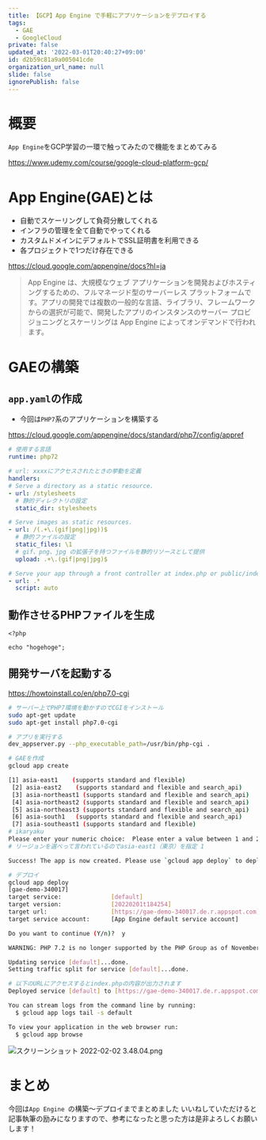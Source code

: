 ```yaml
---
title: 【GCP】App Engine で手軽にアプリケーションをデプロイする
tags:
  - GAE
  - GoogleCloud
private: false
updated_at: '2022-03-01T20:40:27+09:00'
id: d2b59c81a9a005041cde
organization_url_name: null
slide: false
ignorePublish: false
---
```

# 概要

`App Engine`をGCP学習の一環で触ってみたので機能をまとめてみる

https://www.udemy.com/course/google-cloud-platform-gcp/

# App Engine(GAE)とは

- 自動でスケーリングして負荷分散してくれる
- インフラの管理を全て自動でやってくれる
- カスタムドメインにデフォルトでSSL証明書を利用できる
- 各プロジェクトで1つだけ存在できる

https://cloud.google.com/appengine/docs?hl=ja

> App Engine は、大規模なウェブ アプリケーションを開発およびホスティングするための、フルマネージド型のサーバーレス プラットフォームです。アプリの開発では複数の一般的な言語、ライブラリ、フレームワークからの選択が可能で、開発したアプリのインスタンスのサーバー プロビジョニングとスケーリングは App Engine によってオンデマンドで行われます。



# GAEの構築

## `app.yaml`の作成

- 今回は`PHP7`系のアプリケーションを構築する

https://cloud.google.com/appengine/docs/standard/php7/config/appref
 
```yaml:app.yaml
# 使用する言語
runtime: php72

# url: xxxxにアクセスされたときの挙動を定義
handlers:
# Serve a directory as a static resource.
- url: /stylesheets
  # 静的ディレクトリの設定
  static_dir: stylesheets

# Serve images as static resources.
- url: /(.+\.(gif|png|jpg))$
  # 静的ファイルの設定
  static_files: \1
  # gif、png、jpg の拡張子を持つファイルを静的リソースとして提供
  upload: .+\.(gif|png|jpg)$

# Serve your app through a front controller at index.php or public/index.php.
- url: .*
  script: auto
```

## 動作させるPHPファイルを生成

```php:index.php
<?php 

echo "hogehoge";
```

## 開発サーバを起動する

https://howtoinstall.co/en/php7.0-cgi

```bash
# サーバー上でPHP7環境を動かすのでCGIをインストール
sudo apt-get update
sudo apt-get install php7.0-cgi

# アプリを実行する
dev_appserver.py --php_executable_path=/usr/bin/php-cgi .

# GAEを作成
gcloud app create

[1] asia-east1    (supports standard and flexible)
 [2] asia-east2    (supports standard and flexible and search_api)
 [3] asia-northeast1 (supports standard and flexible and search_api)
 [4] asia-northeast2 (supports standard and flexible and search_api)
 [5] asia-northeast3 (supports standard and flexible and search_api)
 [6] asia-south1   (supports standard and flexible and search_api)
 [7] asia-southeast1 (supports standard and flexible)
# ikaryaku
Please enter your numeric choice:  Please enter a value between 1 and 24:
# リージョンを選べって言われているのでasia-east1（東京）を指定 1

Success! The app is now created. Please use `gcloud app deploy` to deploy your first app.

# デプロイ
gcloud app deploy
[gae-demo-340017]
target service:              [default]
target version:              [20220201t184254]
target url:                  [https://gae-demo-340017.de.r.appspot.com]
target service account:      [App Engine default service account]

Do you want to continue (Y/n)?  y

WARNING: PHP 7.2 is no longer supported by the PHP Group as of November 2020. We recommend you to upgrade to the latest version of PHP runtime as soon as possible. For details on upgrading, see https://cloud.google.com/appengine/docs/standard/php7/runtime.

Updating service [default]...done.     
Setting traffic split for service [default]...done.

# 以下のURLにアクセスするとindex.phpの内容が出力されます
Deployed service [default] to [https://gae-demo-340017.de.r.appspot.com]

You can stream logs from the command line by running:
  $ gcloud app logs tail -s default

To view your application in the web browser run:
  $ gcloud app browse
```

![スクリーンショット 2022-02-02 3.48.04.png](https://qiita-image-store.s3.ap-northeast-1.amazonaws.com/0/555632/1da9de2e-2daf-5665-e5e9-006b57c82a0f.png)

# まとめ

今回は`App Engine `の構築〜デプロイまでまとめました
いいねしていただけると記事執筆の励みになりますので、参考になったと思った方は是非よろしくお願いします！

